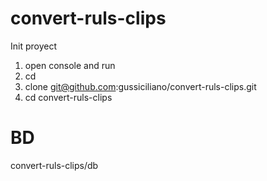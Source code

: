 # convert-ruls-clips

Init proyect
1. open console and run
2. cd
3. clone git@github.com:gussiciliano/convert-ruls-clips.git
4. cd convert-ruls-clips


# BD
convert-ruls-clips/db